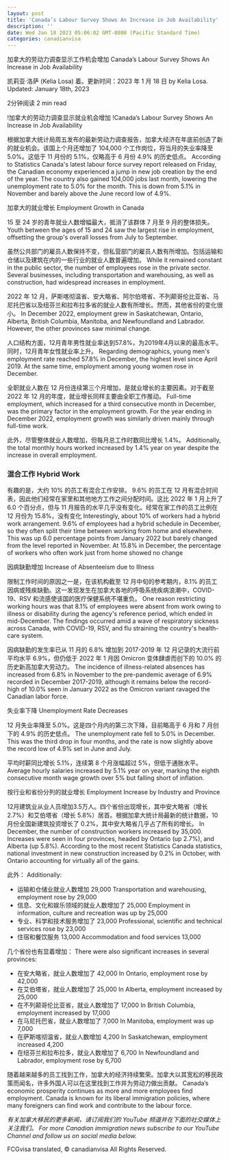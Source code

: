 ```yaml
---
layout: post
title: 'Canada’s Labour Survey Shows An Increase in Job Availability'
description: ''
date: Wed Jan 18 2023 05:06:02 GMT-0800 (Pacific Standard Time)
categories: canadianvisa
---
```


加拿大的劳动力调查显示工作机会增加	Canada’s Labour Survey Shows An Increase in Job Availability
	
凯莉亚·洛萨 (Kelia Losa) 着。更新时间：2023 年 1 月 18 日	by Kelia Losa. Updated: January 18th, 2023
	
2分钟阅读	 2 min read
	
!加拿大的劳动力调查显示就业机会增加	!Canada’s Labour Survey Shows An Increase in Job Availability
	
根据加拿大统计局周五发布的最新劳动力调查报告，加拿大经济在年底前创造了新的就业机会。该国上个月还增加了 104,000 个工作岗位，将当月的失业率降至 5.0%。这低于 11 月份的 5.1%，仅略高于 6 月份 4.9% 的历史低点。	According to Statistics Canada's latest labour force survey report released on Friday, the Canadian economy experienced a jump in new job creation by the end of the year. The country also gained 104,000 jobs last month, lowering the unemployment rate to 5.0% for the month. This is down from 5.1% in November and barely above the June record low of 4.9%.
	
加拿大的就业增长	Employment Growth in Canada
	
15 至 24 岁的青年就业人数增幅最大，抵消了该群体 7 月至 9 月的整体损失。	Youth between the ages of 15 and 24 saw the largest rise in employment, offsetting the group's overall losses from July to September.
	
虽然公共部门的雇员人数保持不变，但私营部门的雇员人数有所增加。包括运输和仓储以及建筑在内的一些行业的就业人数普遍增加。	While it remained constant in the public sector, the number of employees rose in the private sector. Several businesses, including transportation and warehousing, as well as construction, had widespread increases in employment.
	
2022 年 12 月，萨斯喀彻温省、安大略省、阿尔伯塔省、不列颠哥伦比亚省、马尼托巴省以及纽芬兰和拉布拉多省的就业人数有所增长。然而，其他省份的变化很小。	In December 2022, employment grew in Saskatchewan, Ontario, Alberta, British Columbia, Manitoba, and Newfoundland and Labrador. However, the other provinces saw minimal change.
	
人口结构方面，12月青年男性就业率达到57.8%，为2019年4月以来的最高水平。同时，12月青年女性就业率上升。	Regarding demographics, young men's employment rate reached 57.8% in December, the highest level since April 2019. At the same time, employment among young women rose in December.
	
全职就业人数在 12 月份连续第三个月增加，是就业增长的主要因素。对于截至 2022 年 12 月的年度，就业增长同样主要由全职工作推动。	Full-time employment, which increased for a third consecutive month in December, was the primary factor in the employment growth. For the year ending in December 2022, employment growth was similarly driven mainly through full-time work.
	
此外，尽管整体就业人数增加，但每月总工作时数同比增长 1.4%。	Additionally, the total monthly hours worked increased by 1.4% year on year despite the increase in overall employment.
	
### 混合工作	Hybrid Work
	
有趣的是，大约 10% 的员工有混合工作安排。 9.6% 的员工在 12 月有混合时间表，因此他们经常在家里和其他地方工作之间分配时间。这比 2022 年 1 月上升了 6.0 个百分点，但与 11 月报告的水平几乎没有变化。经常在家工作的员工比例在 12 月份为 15.8%，没有变化	Interestingly, about 10% of workers had a hybrid work arrangement. 9.6% of employees had a hybrid schedule in December, so they often split their time between working from home and elsewhere. This was up 6.0 percentage points from January 2022 but barely changed from the level reported in November. At 15.8% in December, the percentage of workers who often work just from home showed no change
	
因病缺勤增加	Increase of Absenteeism due to Illness
	
限制工作时间的原因之一是，在该机构截至 12 月中旬的参考期内，8.1% 的员工因病或残疾缺勤。这一发现发生在加拿大各地的呼吸系统疾病浪潮中，COVID-19、RSV 和流感使该国的医疗保健系统不堪重负。	One reason restricting working hours was that 8.1% of employees were absent from work owing to illness or disability during the agency's reference period, which ended in mid-December. The findings occurred amid a wave of respiratory sickness across Canada, with COVID-19, RSV, and flu straining the country's health-care system.
	
因病缺勤的发生率已从 11 月的 6.8% 增加到 2017-2019 年 12 月记录的大流行前平均水平 6.9%，但仍低于 2022 年 1 月因 Omicron 变体肆虐而创下的 10.0% 的历史新高加拿大劳动力。	The incidence of illness-related absences has increased from 6.8% in November to the pre-pandemic average of 6.9% recorded in December 2017-2019, although it remains below the record-high of 10.0% seen in January 2022 as the Omicron variant ravaged the Canadian labor force.
	
失业率下降	Unemployment Rate Decreases
	
12 月失业率降至 5.0%。这是四个月内的第三次下降，目前略高于 6 月和 7 月创下的 4.9% 的历史低点。	The unemployment rate fell to 5.0% in December. This was the third drop in four months, and the rate is now slightly above the record low of 4.9% set in June and July.
	
平均时薪同比增长 5.1%，连续第 8 个月涨幅超过 5%，但低于通胀水平。	Average hourly salaries increased by 5.1% year on year, marking the eighth consecutive month wage growth over 5% but falling short of inflation.
	
按行业和省份分列的就业增长	Employment Increase by Industry and Province
	
12月建筑业从业人员增加3.5万人。四个省份出现增长，其中安大略省（增长 2.7%）和艾伯塔省（增长 5.8%）居首。根据加拿大统计局最新的统计数据，10 月份全国新建筑投资增长了 0.2%，其中安大略省几乎占了所有的增长。	In December, the number of construction workers increased by 35,000. Increases were seen in four provinces, headed by Ontario (up 2.7%), and Alberta (up 5.8%). According to the most recent Statistics Canada statistics, national investment in new construction increased by 0.2% in October, with Ontario accounting for virtually all of the gains.
		
此外：	Additionally:  
	
* 运输和仓储业就业人数增加 29,000	  Transportation and warehousing, employment rose by 29,000
* 信息、文化和娱乐领域的就业人数增加了 25,000	  Employment in information, culture and recreation was up by 25,000
* 专业、科学和技术服务增加了 23,000	  Professional, scientific and technical services rose by 23,000
* 住宿和餐饮服务 13,000	  Accommodation and food services 13,000
	
几个省份也有显着增加：	There were also significant increases in several provinces:
	
* 在安大略省，就业人数增加了 42,000	  In Ontario, employment rose by 42,000
* 在艾伯塔省，就业人数增加了 25,000	  In Alberta, employment increased by 25,000
* 在不列颠哥伦比亚省，就业人数增加了 17,000	  In British Columbia, employment increased by 17,000
* 在马尼托巴省，就业人数增加了 7,000	  In Manitoba, employment was up 7,000
* 在萨斯喀彻温省，就业人数增加 4,200	  In Saskatchewan, employment increased 4,200
* 在纽芬兰和拉布拉多，就业人数增加了 6,700	  In Newfoundland and Labrador, employment rose by 6,700
	
随着越来越多的员工找到工作，加拿大的经济持续繁荣。加拿大以其宽松的移民政策而闻名，许多外国人可以在这里找到工作并为劳动力做出贡献。	Canada’s economic prosperity continues as more and more employees find employment. Canada is known for its liberal immigration policies, where many foreigners can find work and contribute to the labour force.
	
_有关加拿大移民的更多新闻，请订阅我们的 YouTube 频道并在下面的社交媒体上关注我们。_	_For more Canadian immigration news subscribe to our YouTube Channel and follow us on social media below._
	
FCGvisa translated, © canadianvisa All Rights Reserved.
